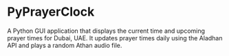 # PyPrayerClock
A Python GUI application that displays the current time and upcoming prayer times for Dubai, UAE. It updates prayer times daily using the Aladhan API and plays a random Athan audio file.
